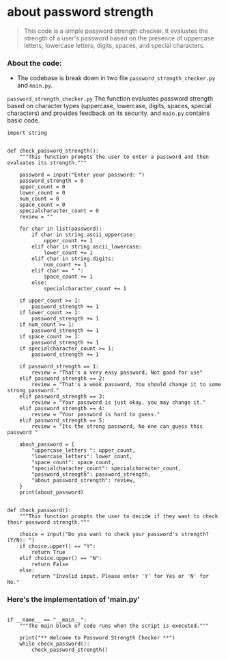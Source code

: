 # about password strength

> This code is a simple password strength checker. 
It evaluates the strength of a user's password based on the presence of 
uppercase letters, lowercase letters, digits, spaces, and special characters. 

### About the code:

- The codebase is break down in two file `password_strength_checker.py` and `main.py`.

`password_strength_checker.py` The function evaluates password strength based on character types (uppercase, lowercase, digits, spaces, special characters) and provides feedback on its security.
and `main.py` contains basic code.

```
import string


def check_password_strength():
    """This function prompts the user to enter a password and then evaluates its strength."""

    password = input("Enter your password: ")
    password_strength = 0
    upper_count = 0
    lower_count = 0
    num_count = 0
    space_count = 0
    specialcharacter_count = 0
    review = ""

    for char in list(password):
        if char in string.ascii_uppercase:
            upper_count += 1
        elif char in string.ascii_lowercase:
            lower_count += 1
        elif char in string.digits:
            num_count += 1
        elif char == " ":
            space_count += 1
        else:
            specialcharacter_count += 1

    if upper_count >= 1:
        password_strength += 1
    if lower_count >= 1:
        password_strength += 1
    if num_count >= 1:
        password_strength += 1
    if space_count >= 1:
        password_strength += 1
    if specialcharacter_count >= 1:
        password_strength += 1

    if password_strength == 1:
        review = "That's a very easy password, Not good for use"
    elif password_strength == 2:
        review = "That's a weak password, You should change it to some strong password."
    elif password_strength == 3:
        review = "Your password is just okay, you may change it."
    elif password_strength == 4:
        review = "Your password is hard to guess."
    elif password_strength == 5:
        review = "Its the strong password, No one can guess this password "

    about_password = {
        "uppercase_letters ": upper_count,
        "lowercase_letters": lower_count,
        "space_count": space_count,
        "specialcharacter_count": specialcharacter_count,
        "password_strength": password_strength,
        "about_password_strength": review,
    }
    print(about_password)


def check_password():
    """This function prompts the user to decide if they want to check their password strength."""

    choice = input("Do you want to check your password's strength? (Y/N): ")
    if choice.upper() == "Y":
        return True
    elif choice.upper() == "N":
        return False
    else:
        return "Invalid input. Please enter 'Y' for Yes or 'N' for No."

```
### Here's the implementation of 'main.py'
```

if __name__ == "__main__":
    """The main block of code runs when the script is executed."""

    print("** Welcome to Password Strength Checker **")
    while check_password():
        check_password_strength()

```